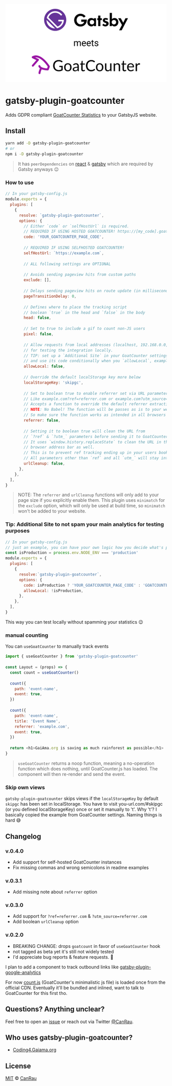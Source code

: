 ![Gatsby meets GoatCounter](https://github.com/GaiAma/Coding4GaiAma/blob/master/packages/gatsby-plugin-goatcounter/assets/Gatsby-meets-GoatCounter.png)

# gatsby-plugin-goatcounter

Adds GDPR compliant [GoatCounter Statistics](https://goatcounter.com/) to your GatsbyJS website.

## Install

```bash
yarn add -D gatsby-plugin-goatcounter
# or
npm i -D gatsby-plugin-goatcounter
```

> It has `peerDependencies` on [react](http://npmjs.com/package/react) & [gatsby](https://www.npmjs.com/package/gatsby) which are required by Gatsby anyways 😉

### How to use

```js
// In your gatsby-config.js
module.exports = {
  plugins: [
    {
      resolve: `gatsby-plugin-goatcounter`,
      options: {
        // Either `code` or `selfHostUrl` is required.
        // REQUIRED IF USING HOSTED GOATCOUNTER! https://[my_code].goatcounter.com
        code: 'YOUR_GOATCOUNTER_PAGE_CODE',

        // REQUIRED IF USING SELFHOSTED GOATCOUNTER!
        selfHostUrl: `https://example.com`,

        // ALL following settings are OPTIONAL

        // Avoids sending pageview hits from custom paths
        exclude: [],

        // Delays sending pageview hits on route update (in milliseconds)
        pageTransitionDelay: 0,

        // Defines where to place the tracking script
        // boolean `true` in the head and `false` in the body
        head: false,

        // Set to true to include a gif to count non-JS users
        pixel: false,

        // Allow requests from local addresses (localhost, 192.168.0.0, etc.)
        // for testing the integration locally.
        // TIP: set up a `Additional Site` in your GoatCounter settings
        // and use its code conditionally when you `allowLocal`, example below
        allowLocal: false,

        // Override the default localStorage key more below
        localStorageKey: 'skipgc',

        // Set to boolean true to enable referrer set via URL parameters
        // Like example.com?ref=referrer.com or example.com?utm_source=referrer.com
        // Accepts a function to override the default referrer extraction
        // NOTE: No Babel! The function will be passes as is to your websites <head> section
        // So make sure the function works as intended in all browsers you want to support
        referrer: false,

        // Setting it to boolean true will clean the URL from
        // `?ref` & `?utm_` parameters before sending it to GoatCounter
        // It uses `window.history.replaceState` to clean the URL in the
        // browser address bar as well.
        // This is to prevent ref tracking ending up in your users bookmarks.
        // All parameters other than `ref` and all `utm_` will stay intact
        urlCleanup: false,
      },
    },
  ],
}
```

> NOTE: The `referrer` and `urlCleanup` functions will only add to your page size if you explicitly enable them.
> This plugin uses `minimatch` for the `exclude` option, which will only be used at build time, so `minimatch` won't be added to your website.

### Tip: Additional Site to not spam your main analytics for testing purposes

```js
// In your gatsby-config.js
// just an example, you can have your own logic how you decide what's production and what not.
const isProduction = process.env.NODE_ENV === 'production'
module.exports = {
  plugins: [
    {
      resolve:`gatsby-plugin-goatcounter`,
      options: {
        code: isProduction ? 'YOUR_GOATCOUNTER_PAGE_CODE' : 'GOATCOUNTER_DEV_CODE',
        allowLocal: !isProduction,
      },
    },
  ],
}
```

This way you can test locally without spamming your statistics 😉

### manual counting

You can `useGoatCounter` to manually track events

```js
import { useGoatCounter } from 'gatsby-plugin-goatcounter'

const Layout = (props) => {
  const count = useGoatCounter()

  count({
    path: 'event-name',
    event: true,
  })

  count({
    path: 'event-name',
    title: 'Event Name',
    referrer: 'example.com',
    event: true,
  })

  return <h1>GaiAma.org is saving as much rainforest as possible</h1>
}
```

> `useGoatCounter` returns a noop function, meaning a no-operation function which does nothing, until GoatCounter.js has loaded. The component will then re-render and send the event.

### Skip own views
`gatsby-plugin-goatcounter` skips views if the `localStorageKey` by default `skipgc` has been set in localStorage.
You have to visit you-url.com/#skipgc (or you defined localStorageKey) once or set it manually to 't'.
Why 't'? I basically copied the example from GoatCounter settings. Naming things is hard 😅

## Changelog

### v.0.4.0
- Add support for self-hosted GoatCounter instances
- Fix missing commas and wrong semicolons in readme examples
### v.0.3.1
- Add missing note about `referrer` option
### v.0.3.0
- Add support for `?ref=referrer.com` & `?utm_source=referrer.com`
- Add boolean `urlCleanup` option
### v.0.2.0
- BREAKING CHANGE: drops `goatcount` in favor of `useGoatCounter` hook
- not tagged as beta yet it's still not widely tested
- I'd appreciate bug reports & feature requests. 🙏

I plan to add a component to track outbound links like [gatsby-plugin-google-analytics](https://github.com/gatsbyjs/gatsby/tree/master/packages/gatsby-plugin-google-analytics#outboundlink-component)

For now [count.js](https://gc.zgo.at/count.js) (GoatCounter's minimalistic js file) is loaded once from the official CDN.
Eventually it'll be bundled and inlined, want to talk to GoatCounter for this first tho.

## Questions? Anything unclear?
Feel free to open an [issue](https://github.com/GaiAma/Coding4GaiAma/issues/new) or reach out via Twitter [@CanRau](https://twitter.com/CanRau).

## Who uses gatsby-plugin-goatcounter?
- [Coding4.Gaiama.org](https://coding4.gaiama.org)

## License

[MIT](/license) © [CanRau](https://www.canrau.com/)
